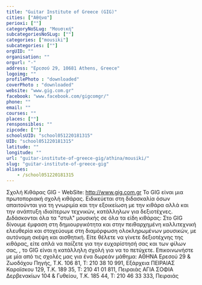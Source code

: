 ```yaml
---
title: "Guitar Institute of Greece (GIG)"
cities: ["Αθήνα"]
perioxi: [""]
categoryNoSLug: "Μουσική"
subcategoriesNoSLug: [""]
categories: ["mousiki"]
subcategories: [""]
orgUID: ""
organisation: ""
orgurl: "-"
address: "Ερεσού 29, 10681 Athens, Greece"
logoimg: ""
profilePhoto : "downloaded"
coverPhoto : "downloaded"
website: "www.gig.com.gr"
facebook: "www.facebook.com/gigcomgr/"
phone: ""
email: ""
courses: ""
places: [""]
rensponsibles: ""
zipcode: [""]
schoolsUID: "school051220181315"
UID: "school051220181315"
latitude: ""
longitude: ""
url: "guitar-institute-of-greece-gig/athina/mousiki/"
slug: "guitar-institute-of-greece-gig"
aliases:
    - /school051220181315
---
```





Σχολή Κιθάρας GIG - WebSite: http://www.gig.com.gr Το GIG είναι μια πρωτοποριακή σχολή κιθάρας. Ειδικεύεται στη διδασκαλία όσων απαιτούνται για τη γνωριμία και την εξοικείωση με την κιθάρα αλλά και την ανάπτυξη ιδιαίτερων τεχνικών, κατάλληλων για δεξιοτέχνες. Διδάσκονται όλα τα &quot;στυλ&quot; μουσικής σε όλα τα είδη κιθάρας: Στο GIG δίνουμε έμφαση στη δημιουργικότητα και στην πειθαρχημένη καλλιτεχνική ελευθερία και στοχεύουμε στη διαμόρφωση ολοκληρωμένων μουσικών, με αυτόνομη σκέψη και αισθητική. Είτε θέλετε να γίνετε δεξιοτέχνης της κιθάρας, είτε απλά να παίζετε για την ευχαρίστησή σας και των φίλων σας, , το GIG είναι η κατάλληλη σχολή για να το πετύχετε. Επικοινωνήστε με μία από τις σχολές μας για ένα δωρεάν μάθημα: ΑΘΗΝΑ Ερεσού 29 &amp; Ζωοδόχου Πηγής, Τ.Κ. 106 81, Τ: 210 38 10 991, Εξάρχεια ΠΕΙΡΑΙΑΣ Καραϊσκου 129, Τ.Κ. 189 35, Τ: 210 41 01 811, Πειραιάς ΑΓΙΑ ΣΟΦΙΑ Δερβενακίων 104 &amp; Γυθείου, Τ.Κ. 185 44, Τ: 210 46 33 333, Πειραιάς